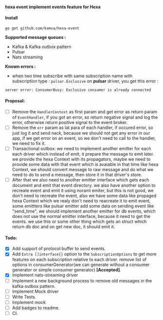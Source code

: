 #### hexa event implement events feature for Hexa

#### Install
```
go get github.com/kamva/hexa-event
```

__Supported message queues :__
- Kafka & Kafka outbox pattern
- Pulsar
- Nats streaming

__Known errors :__
- when two time subscribe with same subscription name with subscription type : `pulsar.Exclusive` on __pulsar__ driver, you get this error :  
 ```bash
server error: ConsumerBusy: Exclusive consumer is already connected
```
 
#### Proposal:
- [ ] Remove the `HandlerContext` as first param and get error as return param of `EventHandler`, if you got an error, so return negative signal and log the error, otherwise return positive signal to the event broker.
- [ ] Remove the `err` param as lat para of each handler, if occured error, so just log it and send nack, because we should not get any error in our app, if we get error on an event,
 so we don't need to call to the handler, we need to fix it.
- [ ] Transactional outbox: we need to implement another emitter for each each driver which instead of emit, it 
prepare the message to emit later. we provide the hexa Context with its propagators, maybe we need to provide some
data with that event which is avaiable in that time like hexa Context, we should convert message to raw message and
do what we need to do to send a message, then store it in that driver's store.
- [ ] After that we also need to another emitter interface which gets each document and emit that event directory.
we also have another option to recreate event and emit it using noraml emiter, but this is not good, we don't need
to recreate the event, also we have some data like propaged hexa Context which we realy don't need to reacreate it
to emit event, some emittters like pulsar emitter add some data on sending event like "send_time", we should
implement another emitter for db events, which does not use the normal emitter interface, because it need to get the events.
we use this or some other thing which gets an struct which return db doc and on get new doc, it should emit it.

#### Todo:
- [x] Add support of protocol buffer to send events. 
- [x] Add `Extra []interface{}` option to the `SubscriptionOptions` to get more features on each subscription relative to each driver. remove list of options in consumerGenerator(we can generate without a consumer generator or simple consumer generator) __[Accepted]__.
- [x] Implement nats-streaming driver 
- [ ] Implement a new background process to remove old messages in the kafka outbox pattern.
- [ ] Implement Mock driver 
- [ ] Write Tests.
- [ ] Implement mock
- [ ] Add badges to readme.
- [ ] CI.
